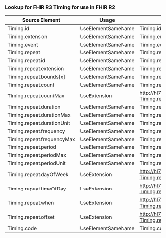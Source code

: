 ### Lookup for FHIR R3 Timing for use in FHIR R2

| Source Element | Usage | Target |
| -------------- | ----- | ------ |
| Timing.id | UseElementSameName | Timing.id |
| Timing.extension | UseElementSameName | Timing.extension |
| Timing.event | UseElementSameName | Timing.event |
| Timing.repeat | UseElementSameName | Timing.repeat |
| Timing.repeat.id | UseElementSameName | Timing.repeat.id |
| Timing.repeat.extension | UseElementSameName | Timing.repeat.extension |
| Timing.repeat.bounds[x] | UseElementSameName | Timing.repeat.bounds[x] |
| Timing.repeat.count | UseElementSameName | Timing.repeat.count |
| Timing.repeat.countMax | UseExtension | http://hl7.org/fhir/3.0/StructureDefinition/extension-Timing.repeat.countMax |
| Timing.repeat.duration | UseElementSameName | Timing.repeat.duration |
| Timing.repeat.durationMax | UseElementSameName | Timing.repeat.durationMax |
| Timing.repeat.durationUnit | UseElementSameName | Timing.repeat.durationUnits |
| Timing.repeat.frequency | UseElementSameName | Timing.repeat.frequency |
| Timing.repeat.frequencyMax | UseElementSameName | Timing.repeat.frequencyMax |
| Timing.repeat.period | UseElementSameName | Timing.repeat.period |
| Timing.repeat.periodMax | UseElementSameName | Timing.repeat.periodMax |
| Timing.repeat.periodUnit | UseElementSameName | Timing.repeat.periodUnits |
| Timing.repeat.dayOfWeek | UseExtension | http://hl7.org/fhir/3.0/StructureDefinition/extension-Timing.repeat.dayOfWeek |
| Timing.repeat.timeOfDay | UseExtension | http://hl7.org/fhir/3.0/StructureDefinition/extension-Timing.repeat.timeOfDay |
| Timing.repeat.when | UseExtension | http://hl7.org/fhir/3.0/StructureDefinition/extension-Timing.repeat.when |
| Timing.repeat.offset | UseExtension | http://hl7.org/fhir/3.0/StructureDefinition/extension-Timing.repeat.offset |
| Timing.code | UseElementSameName | Timing.code |
